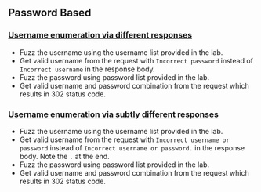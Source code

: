 ## Password Based
### [Username enumeration via different responses](https://portswigger.net/web-security/authentication/password-based/lab-username-enumeration-via-different-responses)

- Fuzz the username using the username list provided in the lab.
- Get valid username from the request with `Incorrect password` instead of `Incorrect username` in the response body.
- Fuzz the password using password list provided in the lab.
- Get valid username and password combination from the request which results in 302 status code.

### [Username enumeration via subtly different responses](https://portswigger.net/web-security/authentication/password-based/lab-username-enumeration-via-subtly-different-responses)

- Fuzz the username using the username list provided in the lab.
- Get valid username from the request with `Incorrect username or password` instead of `Incorrect username or password.` in the response body. Note the `.` at the end.
- Fuzz the password using password list provided in the lab.
- Get valid username and password combination from the request which results in 302 status code.